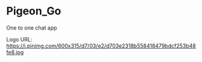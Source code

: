 # Pigeon_Go
 One to one chat app

 Logo URL: https://i.pinimg.com/600x315/d7/03/e2/d703e2318b558418479bdcf253b48fe8.jpg
